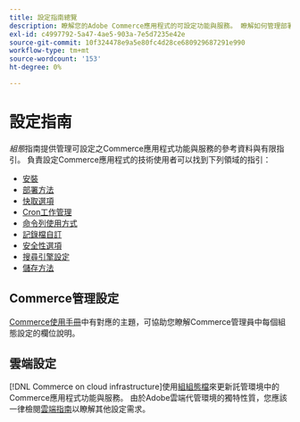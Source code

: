 ```yaml
---
title: 設定指南總覽
description: 瞭解您的Adobe Commerce應用程式的可設定功能與服務。 瞭解如何管理部署、快取、安全性和其他關鍵設定。
exl-id: c4997792-5a47-4ae5-903a-7e5d7235e42e
source-git-commit: 10f324478e9a5e80fc4d28ce680929687291e990
workflow-type: tm+mt
source-wordcount: '153'
ht-degree: 0%

---
```


# 設定指南

_組態_&#x200B;指南提供管理可設定之Commerce應用程式功能與服務的參考資料與有限指引。 負責設定Commerce應用程式的技術使用者可以找到下列領域的指引：

- [安裝](../configuration/bootstrap/initialization.md)
- [部署方法](../configuration/deployment/overview.md)
- [快取選項](../configuration/cache/caching-overview.md)
- [Cron工作管理](../configuration/cron/custom-cron.md)
- [命令列使用方式](../configuration/cli/config-cli.md)
- [記錄檔自訂](../configuration/logs/custom-logging.md)
- [安全性選項](../configuration/security/overview.md)
- [搜尋引擎設定](../configuration/search/configure-search-engine.md)
- [儲存方法](../configuration/storage/memcached.md)

## Commerce管理設定

[Commerce使用手冊](https://experienceleague.adobe.com/zh-hant/docs/commerce-admin/config/guide-overview)中有對應的主題，可協助您瞭解Commerce管理員中每個組態設定的欄位說明。

## 雲端設定

[!DNL Commerce on cloud infrastructure]使用[組組態檔](https://experienceleague.adobe.com/docs/commerce-cloud-service/user-guide/configure/overview.html?lang=zh-Hant)來更新託管環境中的Commerce應用程式功能與服務。 由於Adobe雲端代管環境的獨特性質，您應該一律檢閱[雲端指南](https://experienceleague.adobe.com/docs/commerce-cloud-service/user-guide/overview.html?lang=zh-Hant)以瞭解其他設定需求。
